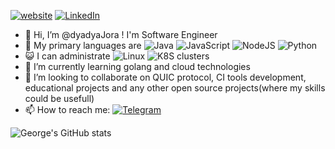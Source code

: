 [![website](https://img.shields.io/badge/jora.dev-blog-brightgreen?style=flat)](http://jora.dev)
[![LinkedIn](https://img.shields.io/badge/LinkedIn-profile-%230e76a8?style=flat&logo=linkedin)](https://www.linkedin.com/in/george-kindra/)


- 👋 Hi, I’m @dyadyaJora ! I'm Software Engineer 
- 👀 My primary languages are ![Java](https://img.shields.io/badge/Java-ED8B00?style=flat&logo=java&logoColor=white) ![JavaScript](https://img.shields.io/badge/JavaScript-323330?style=flat&logo=javascript&logoColor=F7DF1E) ![NodeJS](https://img.shields.io/badge/Node.js-43853D?style=flat&logo=node.js&logoColor=white) ![Python](https://img.shields.io/badge/Python-14354C?style=flat&logo=python&logoColor=white)
- 😺 I can administrate ![Linux](https://img.shields.io/badge/Linux-FCC624?style=flat&logo=linux&logoColor=black) ![K8S clusters](https://img.shields.io/badge/kubernetes-clusters-blue)
- 🌱 I’m currently learning golang and cloud technologies
- 💞️ I’m looking to collaborate on QUIC protocol, CI tools development, educational projects and any other open source projects(where my skills could be usefull)
- 📫 How to reach me: [![Telegram](https://img.shields.io/badge/Telegram-ping-%232CA5E0?style=flat&logo=telegram)](https://t.me/dyadyajora)

<!---
dyadyaJora/dyadyaJora is a ✨ special ✨ repository because its `README.md` (this file) appears on your GitHub profile.
You can click the Preview link to take a look at your changes.
--->


![George's GitHub stats](https://github-readme-stats.vercel.app/api?username=dyadyaJora&count_private=true&show_icons=true&theme=dark)

